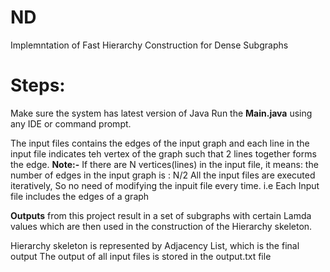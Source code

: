 # ND
Implemntation of Fast Hierarchy Construction for Dense Subgraphs 

# Steps:
Make sure the system has latest version of Java
Run the **Main.java** using any IDE or command prompt.

The input files contains the edges of the input graph and each line in the input file indicates teh vertex of the graph such that 2 lines together forms the edge.
**Note:-** If there are N vertices(lines) in the input file, it means: the number of edges in the input graph is : N/2
            All the input files are executed iteratively, So no need of modifying the inpuit file every time.
             i.e Each Input file includes the edges of a graph
             
**Outputs** from this project result in a set of subgraphs with certain Lamda values which are then used in the construction of the Hierarchy skeleton.

Hierarchy skeleton is represented by Adjacency List, which is the final output
   The output of all input files is stored in the output.txt file
